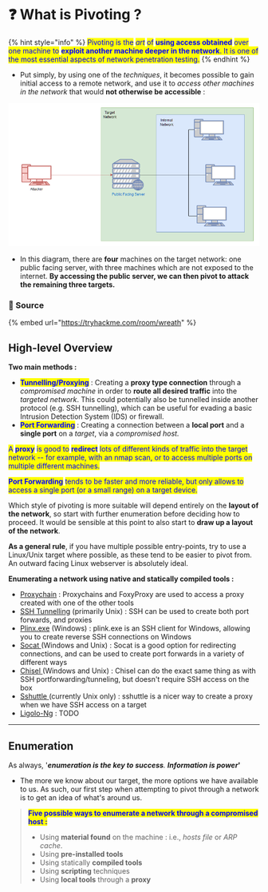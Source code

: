 # ❓ What is Pivoting ?

{% hint style="info" %}
<mark style="color:blue;">Pivoting is the</mark> <mark style="color:blue;"></mark>_<mark style="color:blue;">art</mark>_ <mark style="color:blue;"></mark><mark style="color:blue;">of</mark> <mark style="color:blue;"></mark><mark style="color:blue;">**using access obtained**</mark> <mark style="color:blue;"></mark><mark style="color:blue;">over one machine to</mark> <mark style="color:blue;"></mark><mark style="color:blue;">**exploit another machine deeper in the network**</mark><mark style="color:blue;">. It is one of the most essential aspects of network penetration testing.</mark>
{% endhint %}

* Put simply, by using one of the _techniques_, it becomes possible to gain initial access to a remote network, and use it to _access other machines in the network_ that would **not otherwise be accessible** :

![](<../.gitbook/assets/image (82).png>)

* In this diagram, there are **four** machines on the target network: one public facing server, with three machines which are not exposed to the internet. **By accessing the public server, we can then pivot to attack the remaining three targets.**

### :link: Source

{% embed url="https://tryhackme.com/room/wreath" %}

## High-level Overview

**Two main methods :**

* <mark style="color:blue;">**Tunnelling/Proxying**</mark> : Creating a **proxy type connection** through a _compromised machine_ in order to **route all desired traffic** into the _targeted network_. This could potentially also be tunnelled inside another protocol (e.g. SSH tunnelling), which can be useful for evading a basic Intrusion Detection System (IDS) or firewall.
* <mark style="color:blue;">**Port Forwarding**</mark> : Creating a connection between a **local port** and a **single port** on a _target_, via a _compromised host._

<mark style="color:blue;">A</mark> <mark style="color:blue;"></mark><mark style="color:blue;">**proxy**</mark> <mark style="color:blue;"></mark><mark style="color:blue;">is good to</mark> <mark style="color:blue;"></mark><mark style="color:blue;">**redirect**</mark> <mark style="color:blue;"></mark><mark style="color:blue;">lots of different kinds of traffic into the target network -- for example, with an nmap scan, or to access multiple ports on multiple different machines.</mark>

<mark style="color:blue;">**Port Forwarding**</mark> <mark style="color:blue;"></mark><mark style="color:blue;">tends to be faster and more reliable, but only allows to access a single port (or a small range) on a target device.</mark>

Which style of pivoting is more suitable will depend entirely on the **layout of the network**, so start with further enumeration before deciding how to proceed. It would be sensible at this point to also start to **draw up a layout of the network**.

**As a general rule**, if you have multiple possible entry-points, try to use a Linux/Unix target where possible, as these tend to be easier to pivot from. An outward facing Linux webserver is absolutely ideal.

**Enumerating a network using native and statically compiled tools :**

* [Proxychain](pivoting-tools/proxychains-foxyproxy.md) : Proxychains and FoxyProxy are used to access a proxy created with one of the other tools
* [SSH Tunnelling](pivoting-tools/ssh-tunnelling-port-forwarding.md) (primarily Unix) : SSH can be used to create both port forwards, and proxies
* [Plinx.exe](pivoting-tools/plinx.exe.md) (Windows) : plink.exe is an SSH client for Windows, allowing you to create reverse SSH connections on Windows
* [Socat ](pivoting-tools/socat.md)(Windows and Unix) : Socat is a good option for redirecting connections, and can be used to create port forwards in a variety of different ways
* [Chisel ](pivoting-tools/chisel.md)(Windows and Unix) : Chisel can do the exact same thing as with SSH portforwarding/tunneling, but doesn't require SSH access on the box
* [Sshuttle ](pivoting-tools/sshuttle.md)(currently Unix only) : sshuttle is a nicer way to create a proxy when we have SSH access on a target
* [Ligolo-Ng](pivoting-tools/ligolo-ng.md) : TODO

***

## Enumeration

As always, '_**enumeration is the key to success**. **Information is power**_**'**

* The more we know about our target, the more options we have available to us. As such, our first step when attempting to pivot through a network is to get an idea of what's around us.

> <mark style="color:blue;">**Five possible ways to enumerate a network through a compromised host :**</mark>
>
> * Using **material found** on the machine : i.e., _hosts file_ or _ARP cache_.
> * Using **pre-installed tools**
> * Using statically **compiled tools**
> * Using **scripting** techniques
> * Using **local tools** through a **proxy**
